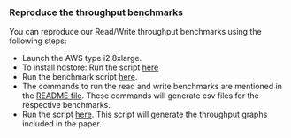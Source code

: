 ### Reproduce the throughput benchmarks

You can reproduce our Read/Write throughput benchmarks using the following steps:

* Launch the AWS type i2.8xlarge.
* To install ndstore: Run the script [here](https://github.com/neurodata/ndstore/blob/microns/setup/neurodata_install.sh)
* Run the benchmark script [here](https://github.com/neurodata/ndstore/tree/microns/benchmarks/ndstore_install.sh). 
* The commands to run the read and write benchmarks are mentioned in the [README file](https://github.com/neurodata/ndstore/blob/microns/benchmarks/README.md). These commands will generate csv files for the respective benchmarks.
* Run the script [here](https://github.com/neurodata/ocp-journal-paper/blob/gh-pages/Code/Plots/ThroughputPlots.r). This script will generate the throughput graphs included in the paper.
